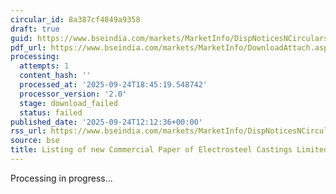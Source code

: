 ```yaml
---
circular_id: 8a387cf4849a9358
draft: true
guid: https://www.bseindia.com/markets/MarketInfo/DispNoticesNCirculars.aspx?Noticeid={1032919F-4965-4E7D-B8B0-2D77E8EE2811}&noticeno=20250924-31&dt=09/24/2025&icount=31&totcount=75&flag=0
pdf_url: https://www.bseindia.com/markets/MarketInfo/DownloadAttach.aspx?id=20250924-31&attachedId=
processing:
  attempts: 1
  content_hash: ''
  processed_at: '2025-09-24T18:45:19.548742'
  processor_version: '2.0'
  stage: download_failed
  status: failed
published_date: '2025-09-24T12:12:36+00:00'
rss_url: https://www.bseindia.com/markets/MarketInfo/DispNoticesNCirculars.aspx?Noticeid={1032919F-4965-4E7D-B8B0-2D77E8EE2811}&noticeno=20250924-31&dt=09/24/2025&icount=31&totcount=75&flag=0
source: bse
title: Listing of new Commercial Paper of Electrosteel Castings Limited
---
```


Processing in progress...